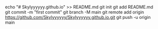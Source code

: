 echo "# Skylyyyyyy.github.io" >> README.md
git init
git add README.md
git commit -m "first commit"
git branch -M main
git remote add origin https://github.com/Skylyyyyyy/Skylyyyyyy.github.io.git
git push -u origin main

